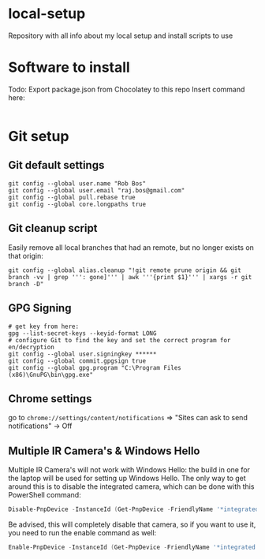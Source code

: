 # local-setup
Repository with all info about my local setup and install scripts to use


# Software to install
Todo: Export package.json from Chocolatey to this repo
Insert command here: 
``` PowerShell

```

# Git setup

## Git default settings

```
git config --global user.name "Rob Bos"
git config --global user.email "raj.bos@gmail.com"
git config --global pull.rebase true
git config --global core.longpaths true
```

## Git cleanup script
Easily remove all local branches that had an remote, but no longer exists on that origin:
```
git config --global alias.cleanup "!git remote prune origin && git branch -vv | grep ''': gone]''' | awk '''{print $1}''' | xargs -r git branch -D"
```

## GPG Signing
```
# get key from here: 
gpg --list-secret-keys --keyid-format LONG
# configure Git to find the key and set the correct program for en/decryption
git config --global user.signingkey ******
git config --global commit.gpgsign true
git config --global gpg.program "C:\Program Files (x86)\GnuPG\bin\gpg.exe"
```

## Chrome settings
go to `chrome://settings/content/notifications` => "Sites can ask to send notifications" -> Off


## Multiple IR Camera's & Windows Hello
Multiple IR Camera's will not work with Windows Hello: the build in one for the laptop will be used for setting up Windows Hello. The only way to get around this is to disable the integrated camera, which can be done with this PowerShell command:

``` powershell
Disable-PnpDevice -InstanceId (Get-PnpDevice -FriendlyName '*integrated webcam*' -Class Camera -Status OK).InstanceId -confirm:$false
```

Be advised, this will completely disable that camera, so if you want to use it, you need to run the enable command as well: 

``` powershell
Enable-PnpDevice -InstanceId (Get-PnpDevice -FriendlyName '*integrated webcam*' -Class Camera -Status OK).InstanceId -confirm:$false
```